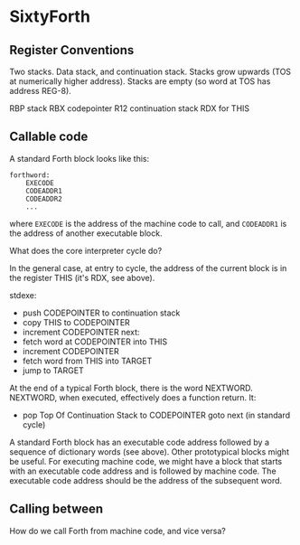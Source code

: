# SixtyForth

## Register Conventions

Two stacks.
Data stack, and continuation stack.
Stacks grow upwards (TOS at numerically higher address).
Stacks are empty (so word at TOS has address REG-8).

RBP stack
RBX codepointer
R12 continuation stack
RDX for THIS


## Callable code

A standard Forth block looks like this:

    forthword:
        EXECODE
        CODEADDR1
        CODEADDR2
        ...

where `EXECODE` is the address of the machine code to call, and
`CODEADDR1` is the address of another executable block.

What does the core interpreter cycle do?

In the general case, at entry to cycle,
the address of the current block is in the register THIS
(it's RDX, see above).

stdexe:
- push CODEPOINTER to continuation stack
- copy THIS to CODEPOINTER
- increment CODEPOINTER
next:
- fetch word at CODEPOINTER into THIS
- increment CODEPOINTER
- fetch word from THIS into TARGET
- jump to TARGET

At the end of a typical Forth block, there is the word NEXTWORD.
NEXTWORD, when executed,
effectively does a function return.
It:

- pop Top Of Continuation Stack to CODEPOINTER
goto next (in standard cycle)

A standard Forth block has an executable code address
followed by a sequence of dictionary words (see above).
Other prototypical blocks might be useful.
For executing machine code, we might have a block
that starts with an executable code address and
is followed by machine code.
The executable code address should be the address of the
subsequent word.

## Calling between

How do we call Forth from machine code, and vice versa?
